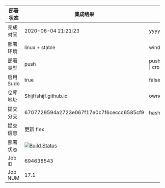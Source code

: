 


部署状态 | 集成结果 | 参考值
---|---|---
完成时间 | 2020-06-04 21:21:23 | yyyy-mm-dd hh:mm:ss
部署环境 | linux + stable | window \| linux + stable
部署类型 | push | push \| pull_request \| api \| cron
启用Sudo | true | false \| true
仓库地址 | Shijf/shijf.github.io | owner_name/repo_name
提交分支 | 6707729594a2723e067f17e0c7f6ceccc6585cf9 | hash 16位
提交信息 | 更新 flex |
部署状态 | [![Build Status](https://travis-ci.org/Shijf/shijf.github.io.svg?branch=hexo)](https://travis-ci.org/Shijf/shijf.github.io)
Job ID   | 694638543 |
Job NUM  | 17.1 |
